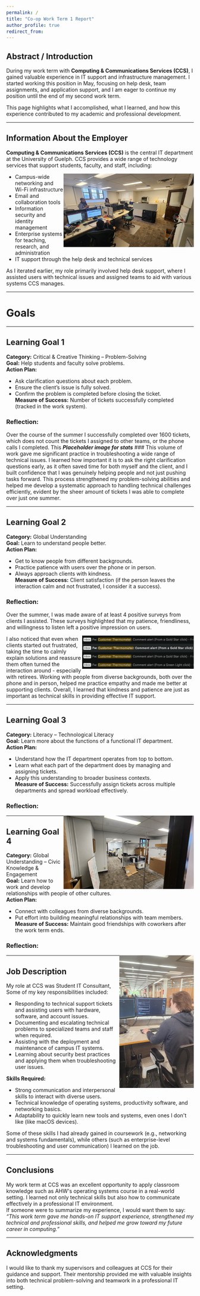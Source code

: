 ```yaml
---
permalink: /
title: "Co-op Work Term 1 Report"
author_profile: true
redirect_from:
---
```


## Abstract / Introduction
During my work term with **Computing & Communications Services (CCS)**, I gained valuable experience in IT support and infrastructure management. I started working this position in May, focusing on help desk, team assignments, and application support, and I am eager to continue my position until the end of my second work term. 

This page highlights what I accomplished, what I learned, and how this experience contributed to my academic and professional development.

---

## Information About the Employer
**Computing & Communications Services (CCS)** is the central IT department at the University of Guelph. CCS provides a wide range of technology services that support students, faculty, and staff, including:


<img src="images/help_centre.jpg"
alt="University of Guelph Help Centre"
width="350"
align="right" />


- Campus-wide networking and Wi-Fi infrastructure
- Email and collaboration tools
- Information security and identity management
- Enterprise systems for teaching, research, and administration
- IT support through the help desk and technical services

As I iterated earlier, my role primarily involved help desk support, where I assisted users with technical issues and assigned teams to aid with various systems CCS manages.



---

# Goals

---

## Learning Goal 1
**Category:** Critical & Creative Thinking – Problem-Solving  
**Goal:** Help students and faculty solve problems.  
**Action Plan:**
- Ask clarification questions about each problem.
- Ensure the client’s issue is fully solved.
- Confirm the problem is completed before closing the ticket.  
  **Measure of Success:** Number of tickets successfully completed (tracked in the work system).  

### **Reflection:**
Over the course of the summer I successfully completed over 1600 tickets, which does not count the tickets I assigned to other teams, or the phone calls I completed. This ***Placeholder image for stats*** ### This volume of work gave me significant practice in troubleshooting a wide range of technical issues. I learned how important it is to ask the right clarification questions early, as it often saved time for both myself and the client, and I built confidence that I was genuinely helping people and not just pushing tasks forward. This process strengthened my problem-solving abilities and helped me develop a systematic approach to handling technical challenges efficiently, evident by the sheer amount of tickets I was able to complete over just one summer.


---

## Learning Goal 2
**Category:** Global Understanding  
**Goal:** Learn to understand people better.  
**Action Plan:**
- Get to know people from different backgrounds.
- Practice patience with users over the phone or in person.
- Always approach clients with kindness.  
  **Measure of Success:** Client satisfaction (if the person leaves the interaction calm and not frustrated, I consider it a success).  

### **Reflection:**
<p align="left">
Over the summer, I was made aware of at least 4 positive surveys from clients I assisted. These surveys highlighted that my patience, friendliness, and willingness to listen left a positive impression on users.

<img src="images/Gold_star.png"
alt="Screenshot of positive customer surveys"
width="300"
align="right" />
</p>
I also noticed that even when clients started out frustrated, taking the time to calmly explain solutions and reassure them often turned the interaction around - especially with retirees. Working with people from diverse backgrounds, both over the phone and in person, helped me practice empathy and made me better at supporting clients. Overall, I learned that kindness and patience are just as important as technical skills in providing effective IT support.

---


## Learning Goal 3
**Category:** Literacy – Technological Literacy  
**Goal:** Learn more about the functions of a functional IT department.  
**Action Plan:**
- Understand how the IT department operates from top to bottom.
- Learn what each part of the department does by managing and assigning tickets.
- Apply this understanding to broader business contexts.  
  **Measure of Success:** Successfully assign tickets across multiple departments and spread workload effectively.  
### **Reflection:**
<p align="left">


<img src="images/managed_desktops.jpg"
alt="Picture of a room from another department in CCS (Managed Desktops)"
width="350"
align="right" />
</p>

---


## Learning Goal 4
**Category:** Global Understanding – Civic Knowledge & Engagement  
**Goal:** Learn how to work and develop relationships with people of other cultures.  
**Action Plan:**
- Connect with colleagues from diverse backgrounds.
- Put effort into building meaningful relationships with team members.  
  **Measure of Success:** Maintain good friendships with coworkers after the work term ends.  

### **Reflection:**
<p align="left">
<img src="images/help_desk.jpg"
alt="Picture of a room from another department in CCS (Managed Desktops)"
width="200"
align="right" />
</p>

---

## Job Description
My role at CCS was Student IT Consultant, Some of my key responsibilities included:

- Responding to technical support tickets and assisting users with hardware, software, and account issues.
- Documenting and escalating technical problems to specialized teams and staff when required.
- Assisting with the deployment and maintenance of campus IT systems.
- Learning about security best practices and applying them when troubleshooting user issues.

**Skills Required:**
- Strong communication and interpersonal skills to interact with diverse users.
- Technical knowledge of operating systems, productivity software, and networking basics.
- Adaptability to quickly learn new tools and systems, even ones I don't like (like macOS devices).

Some of these skills I had already gained in coursework (e.g., networking and systems fundamentals), while others (such as enterprise-level troubleshooting and user communication) I learned on the job.

---

## Conclusions
My work term at CCS was an excellent opportunity to apply classroom knowledge such as AHW's operating systems course in a real-world setting. I learned not only technical skills but also how to communicate effectively in a professional IT environment.  
If someone were to summarize my experience, I would want them to say:  
*“This work term gave me hands-on IT support experience, strengthened my technical and professional skills, and helped me grow toward my future career in computing.”*

---

## Acknowledgments
I would like to thank my supervisors and colleagues at CCS for their guidance and support. Their mentorship provided me with valuable insights into both technical problem-solving and teamwork in a professional IT setting.

